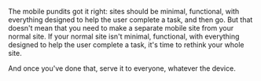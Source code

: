 

The mobile pundits got it right: sites should be minimal, functional, with everything designed to help the
user complete a task, and then go. But that doesn't mean that you need to make a separate mobile site from
your normal site. If your normal site isn't minimal, functional, with everything designed to help the user
complete a task, it's time to rethink your whole site. 

And once you've done that, serve it to everyone, whatever the device.